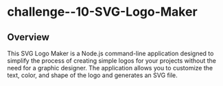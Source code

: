 # challenge--10-SVG-Logo-Maker

## Overview

This SVG Logo Maker is a Node.js command-line application designed to simplify the process of creating simple logos for your projects without the need for a graphic designer. The application allows you to customize the text, color, and shape of the logo and generates an SVG file.


##